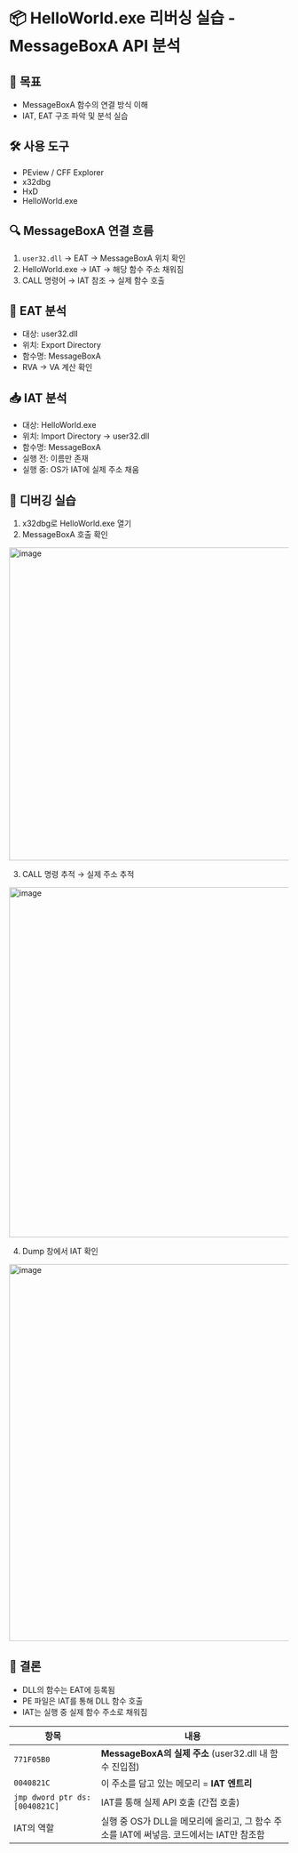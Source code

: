 # 📦 HelloWorld.exe 리버싱 실습 - MessageBoxA API 분석

## 📌 목표
- MessageBoxA 함수의 연결 방식 이해
- IAT, EAT 구조 파악 및 분석 실습

## 🛠️ 사용 도구
- PEview / CFF Explorer
- x32dbg
- HxD
- HelloWorld.exe

## 🔍 MessageBoxA 연결 흐름

1. `user32.dll` → EAT → MessageBoxA 위치 확인
2. HelloWorld.exe → IAT → 해당 함수 주소 채워짐
3. CALL 명령어 → IAT 참조 → 실제 함수 호출

## 📁 EAT 분석

- 대상: user32.dll
- 위치: Export Directory
- 함수명: MessageBoxA
- RVA → VA 계산 확인

## 📥 IAT 분석

- 대상: HelloWorld.exe
- 위치: Import Directory → user32.dll
- 함수명: MessageBoxA
- 실행 전: 이름만 존재
- 실행 중: OS가 IAT에 실제 주소 채움

## 🧪 디버깅 실습

1. x32dbg로 HelloWorld.exe 열기
2. MessageBoxA 호출 확인
<img width="1219" height="563" alt="image" src="https://github.com/user-attachments/assets/8707f53b-d429-4d44-8101-448691d2a1a2" />

3. CALL 명령 추적 → 실제 주소 추적
<img width="1194" height="630" alt="image" src="https://github.com/user-attachments/assets/c7283c64-ad0f-4598-8db4-427b3e6ca917" />

4. Dump 창에서 IAT 확인
<img width="1318" height="678" alt="image" src="https://github.com/user-attachments/assets/d4d8dd55-d7d3-4eee-84ae-81b359ce2ca9" />

## 🧠 결론

- DLL의 함수는 EAT에 등록됨
- PE 파일은 IAT를 통해 DLL 함수 호출
- IAT는 실행 중 실제 함수 주소로 채워짐

| 항목                            | 내용                                                        |
| ----------------------------- | --------------------------------------------------------- |
| `771F05B0`                    | **MessageBoxA의 실제 주소** (user32.dll 내 함수 진입점)              |
| `0040821C`                    | 이 주소를 담고 있는 메모리 = **IAT 엔트리**                             |
| `jmp dword ptr ds:[0040821C]` | IAT를 통해 실제 API 호출 (간접 호출)                                 |
| IAT의 역할                       | 실행 중 OS가 DLL을 메모리에 올리고, 그 함수 주소를 IAT에 써넣음. 코드에서는 IAT만 참조함 |
